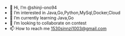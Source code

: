 - 👋 Hi, I’m @shinji-ono94
- 👀 I’m interested in Java,Go,Python,MySql,Docker,Cloud
- 🌱 I’m currently learning Java,Go
- 💞️ I’m looking to collaborate on contest
- 📫 How to reach me 1530sinnzi1003@gmail.com

<!---
shinji-ono94/shinji-ono94 is a ✨ special ✨ repository because its `README.md` (this file) appears on your GitHub profile.
You can click the Preview link to take a look at your changes.
--->
